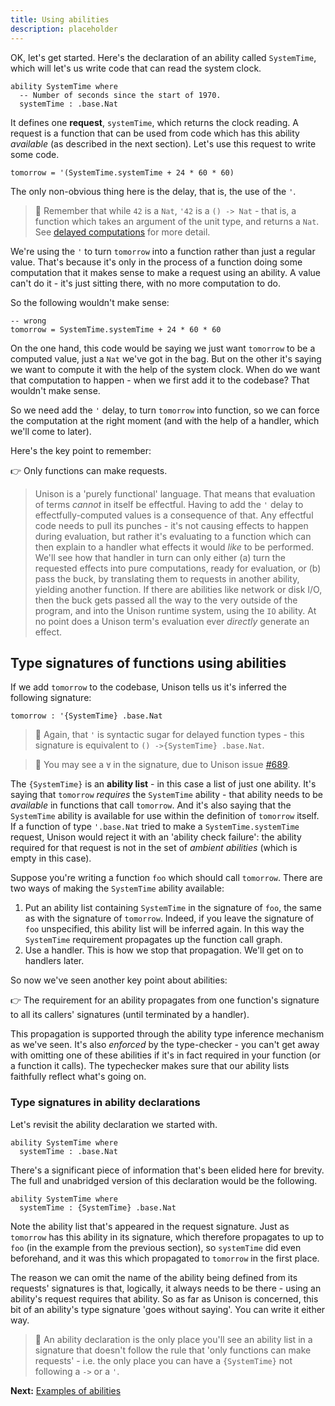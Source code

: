 ```yaml
---
title: Using abilities
description: placeholder
---
```


OK, let's get started.  Here's the declaration of an ability called `SystemTime`, which will let's us write code that can read the system clock.

``` unison
ability SystemTime where
  -- Number of seconds since the start of 1970.
  systemTime : .base.Nat
```

It defines one **request**, `systemTime`, which returns the clock reading.  A request is a function that can be used from code which has this ability _available_ (as described in the next section).  Let's use this request to write some code.

``` unison
tomorrow = '(SystemTime.systemTime + 24 * 60 * 60)
```

The only non-obvious thing here is the delay, that is, the use of the `'`.  

> 🐘 Remember that while `42` is a `Nat`, `'42` is a `() -> Nat` - that is, a function which takes an argument of the unit type, and returns a `Nat`.  See [delayed computations](/docs/language-reference/expressions#delayed-computations) for more detail.

We're using the `'` to turn `tomorrow` into a function rather than just a regular value.  That's because it's only in the process of a function doing some computation that it makes sense to make a request using an ability.  A value can't do it - it's just sitting there, with no more computation to do.  

So the following wouldn't make sense:

``` unison
-- wrong
tomorrow = SystemTime.systemTime + 24 * 60 * 60
```

On the one hand, this code would be saying we just want `tomorrow` to be a computed value, just a `Nat` we've got in the bag.  But on the other it's saying we want to compute it with the help of the system clock.  When do we want that computation to happen - when we first add it to the codebase?  That wouldn't make sense.  

So we need add the `'` delay, to turn `tomorrow` into function, so we can force the computation at the right moment (and with the help of a handler, which we'll come to later). 

Here's the key point to remember: 

👉 Only functions can make requests.

> Unison is a 'purely functional' language.  That means that evaluation of terms *cannot* in itself be effectful.  Having to add the `'` delay to effectfully-computed values is a consequence of that.  Any effectful code needs to pull its punches - it's not causing effects to happen during evaluation, but rather it's evaluating to a function which can then explain to a handler what effects it would *like* to be performed.  We'll see how that handler in turn can only either (a) turn the requested effects into pure computations, ready for evaluation, or (b) pass the buck, by translating them to requests in another ability, yielding another function.  If there are abilities like network or disk I/O, then the buck gets passed all the way to the very outside of the program, and into the Unison runtime system, using the `IO` ability.  At no point does a Unison term's evaluation ever *directly* generate an effect.    

## Type signatures of functions using abilities

If we add `tomorrow` to the codebase, Unison tells us it's inferred the following signature:

``` unison
tomorrow : '{SystemTime} .base.Nat
```
> 🐘 Again, that `'` is syntactic sugar for delayed function types - this signature is equivalent to `() ->{SystemTime} .base.Nat`. 

> 🐞 You may see a `∀` in the signature, due to Unison issue [#689](https://github.com/unisonweb/unison/issues/689).

The `{SystemTime}` is an **ability list** - in this case a list of just one ability.  It's saying that `tomorrow` _requires_ the `SystemTime` ability - that ability needs to be _available_ in functions that call `tomorrow`.  And it's also saying that the `SystemTime` ability is available for use within the definition of `tomorrow` itself.  If a function of type `'.base.Nat` tried to make a `SystemTime.systemTime` request, Unison would reject it with an 'ability check failure': the ability required for that request is not in the set of *ambient abilities* (which is empty in this case).  

Suppose you're writing a function `foo` which should call `tomorrow`.  There are two ways of making the `SystemTime` ability available:
1. Put an ability list containing `SystemTime` in the signature of `foo`, the same as with the signature of `tomorrow`.  Indeed, if you leave the signature of `foo` unspecified, this ability list will be inferred again.  In this way the `SystemTime` requirement propagates up the function call graph.  
2. Use a handler.  This is how we stop that propagation.  We'll get on to handlers later.  

So now we've seen another key point about abilities:

👉 The requirement for an ability propagates from one function's signature to all its callers' signatures (until terminated by a handler).

This propagation is supported through the ability type inference mechanism as we've seen.  It's also _enforced_ by the type-checker - you can't get away with omitting one of these abilities if it's in fact required in your function (or a function it calls).  The typechecker makes sure that our ability lists faithfully reflect what's going on.  

### Type signatures in ability declarations

Let's revisit the ability declaration we started with.

``` unison
ability SystemTime where
  systemTime : .base.Nat
```

There's a significant piece of information that's been elided here for brevity.  The full and unabridged version of this declaration would be the following.

``` unison
ability SystemTime where
  systemTime : {SystemTime} .base.Nat
```

Note the ability list that's appeared in the request signature.  Just as `tomorrow` has this ability in its signature, which therefore propagates to up to `foo` (in the example from the previous section), so `systemTime` did even beforehand, and it was this which propagated to `tomorrow` in the first place.  

The reason we can omit the name of the ability being defined from its requests' signatures is that, logically, it always needs to be there - using an ability's request requires that ability.  So as far as Unison is concerned, this bit of an ability's type signature 'goes without saying'.  You can write it either way.  

> 🤔 An ability declaration is the only place you'll see an ability list in a signature that doesn't follow the rule that 'only functions can make requests' - i.e. the only place you can have a `{SystemTime}` not following a `->` or a `'`.

__Next:__ [Examples of abilities](/docs/ability-tutorial/examples-of-abilities)